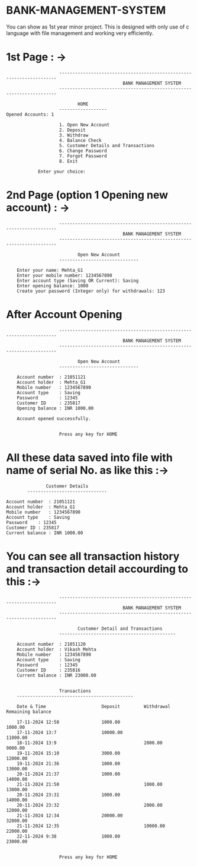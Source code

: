 # BANK-MANAGEMENT-SYSTEM
You can show as 1st year minor project. This is designed with only use of c language with file management and working very efficiently.

# 1st Page : ->

                        ---------------------------------------------------------------------
                                                BANK MANAGEMENT SYSTEM
                        ---------------------------------------------------------------------

                               HOME
                        ------------------                                      Opened Accounts: 1

                        1. Open New Account
                        2. Deposit
                        3. Withdraw
                        4. Balance Check
                        5. Customer Details and Transactions
                        6. Change Password
                        7. Forgot Password
                        8. Exit

                Enter your choice:

# 2nd Page (option 1 Opening new account) : ->


                        ---------------------------------------------------------------------
                                                BANK MANAGEMENT SYSTEM
                        ---------------------------------------------------------------------

                               Open New Account
                        ------------------------------

        Enter your name: Mehta_G1
        Enter your mobile number: 1234567890
        Enter account type (Saving OR Current): Saving
        Enter opening balance: 1000
        Create your password (Integer only) for withdrawals: 123


# After Account Opening

                        ---------------------------------------------------------------------
                                                BANK MANAGEMENT SYSTEM
                        ---------------------------------------------------------------------

                               Open New Account
                        ------------------------------

        Account number  : 21051121
        Account holder  : Mehta_G1
        Mobile number   : 1234567890
        Account type    : Saving
        Password        : 12345
        Customer ID     : 235817
        Opening balance : INR 1000.00

        Account opened successfully.


                        Press any key for HOME
                        
# All these data saved into file with name of serial No. as like this :->
			       Customer Details         
			------------------------------

	Account number	: 21051121
	Account holder	: Mehta_G1
	Mobile number	: 1234567890
	Account type	: Saving
	Password	: 12345
	Customer ID	: 235817
	Current balance	: INR 1000.00

# You can see all transaction history and transaction detail accourding to this :->



                        ---------------------------------------------------------------------
                                                BANK MANAGEMENT SYSTEM
                        ---------------------------------------------------------------------

                               Customer Detail and Transactions
                        --------------------------------------------

        Account number  : 21051120
        Account holder  : Vikash Mehta
        Mobile number   : 1234567890
        Account type    : Saving
        Password        : 12345
        Customer ID     : 235816
        Current balance : INR 23000.00


                        Transactions
        --------------------------------------------

        Date & Time                     Deposit         Withdrawal              Remaining balance

        17-11-2024 12:58                1000.00                                 1000.00
        17-11-2024 13:7                 10000.00                                11000.00
        18-11-2024 13:9                                 2000.00                 9000.00
        19-11-2024 15:10                3000.00                                 12000.00
        19-11-2024 21:36                1000.00                                 13000.00
        20-11-2024 21:37                1000.00                                 14000.00
        21-11-2024 21:50                                1000.00                 13000.00
        20-11-2024 23:31                1000.00                                 14000.00
        20-11-2024 23:32                                2000.00                 12000.00
        21-11-2024 12:34                20000.00                                32000.00
        21-11-2024 12:35                                10000.00                22000.00
        22-11-2024 9:38                 1000.00                                 23000.00


                        Press any key for HOME
